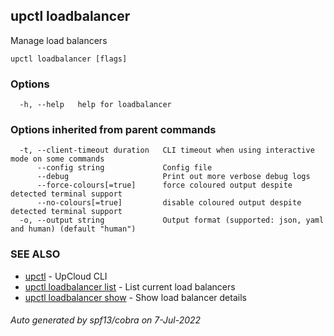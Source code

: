 ## upctl loadbalancer

Manage load balancers

```
upctl loadbalancer [flags]
```

### Options

```
  -h, --help   help for loadbalancer
```

### Options inherited from parent commands

```
  -t, --client-timeout duration   CLI timeout when using interactive mode on some commands
      --config string             Config file
      --debug                     Print out more verbose debug logs
      --force-colours[=true]      force coloured output despite detected terminal support
      --no-colours[=true]         disable coloured output despite detected terminal support
  -o, --output string             Output format (supported: json, yaml and human) (default "human")
```

### SEE ALSO

* [upctl](upctl.md)	 - UpCloud CLI
* [upctl loadbalancer list](upctl_loadbalancer_list.md)	 - List current load balancers
* [upctl loadbalancer show](upctl_loadbalancer_show.md)	 - Show load balancer details

###### Auto generated by spf13/cobra on 7-Jul-2022
